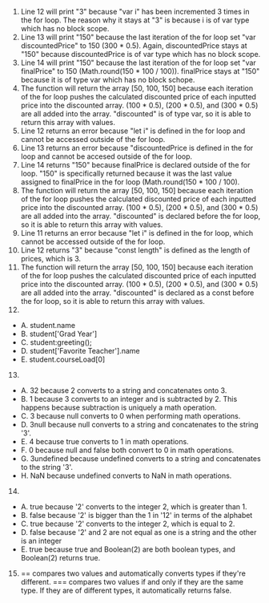 1. Line 12 will print "3" because "var i" has been incremented 3 times in the for loop. The reason why it stays at "3" is because i is of var type which has no block scope.
2. Line 13 will print "150" because the last iteration of the for loop set "var discountedPrice" to 150 (300 * 0.5). Again, discountedPrice stays at "150" because discountedPrice is of var type which has no block scope.
3. Line 14 will print "150" because the last iteration of the for loop set "var finalPrice" to 150 (Math.round(150 * 100 / 100)). finalPrice stays at "150" because it is of type var which has no block schope.
4. The function will return the array [50, 100, 150] because each iteration of the for loop pushes the calculated discounted price of each inputted price into the discounted array. (100 * 0.5), (200 * 0.5), and (300 * 0.5) are all added into the array. "discounted" is of type var, so it is able to return this array with values.
5. Line 12 returns an error because "let i" is defined in the for loop and cannot be accessed outside of the for loop.
6. Line 13 returns an error because "discountedPrice is defined in the for loop and cannot be accesed outside of the for loop.
7. Line 14 returns "150" because finalPrice is declared outside of the for loop. "150" is specifically returned because it was the last value assigned to finalPrice in the for loop (Math.round(150 * 100 / 100).
8. The function will return the array [50, 100, 150] because each iteration of the for loop pushes the calculated discounted price of each inputted price into the discounted array. (100 * 0.5), (200 * 0.5), and (300 * 0.5) are all added into the array. "discounted" is declared before the for loop, so it is able to return this array with values.
9. Line 11 returns an error because "let i" is defined in the for loop, which cannot be accessed outside of the for loop.
10. Line 12 returns "3" because "const length" is defined as the length of prices, which is 3.
11. The function will return the array [50, 100, 150] because each iteration of the for loop pushes the calculated discounted price of each inputted price into the discounted array. (100 * 0.5), (200 * 0.5), and (300 * 0.5) are all added into the array. "discounted" is declared as a const before the for loop, so it is able to return this array with values.
12.
- A. student.name
- B. student['Grad Year']
- C. student:greeting();
- D. student['Favorite Teacher'].name
- E. student.courseLoad[0]
13.
- A. 32 because 2 converts to a string and concatenates onto 3.
- B. 1 because 3 converts to an integer and is subtracted by 2. This happens because subtraction is uniquely a math operation.
- C. 3 because null converts to 0 when performing math operations.
- D. 3null because null converts to a string and concatenates to the string '3'.
- E. 4 because true converts to 1 in math operations.
- F. 0 because null and false both convert to 0 in math operations.
- G. 3undefined because undefined converts to a string and concatenates to the string '3'.
- H. NaN because undefined converts to NaN in math operations.
14.
- A. true because '2' converts to the integer 2, which is greater than 1.
- B. false because '2' is bigger than the 1 in '12' in terms of the alphabet
- C. true because '2' converts to the integer 2, which is equal to 2.
- D. false because '2' and 2 are not equal as one is a string and the other is an integer
- E. true because true and Boolean(2) are both boolean types, and Boolean(2) returns true.
15. == compares two values and automatically converts types if they're different. === compares two values if and only if they are the same type. If they are of different types, it automatically returns false.
